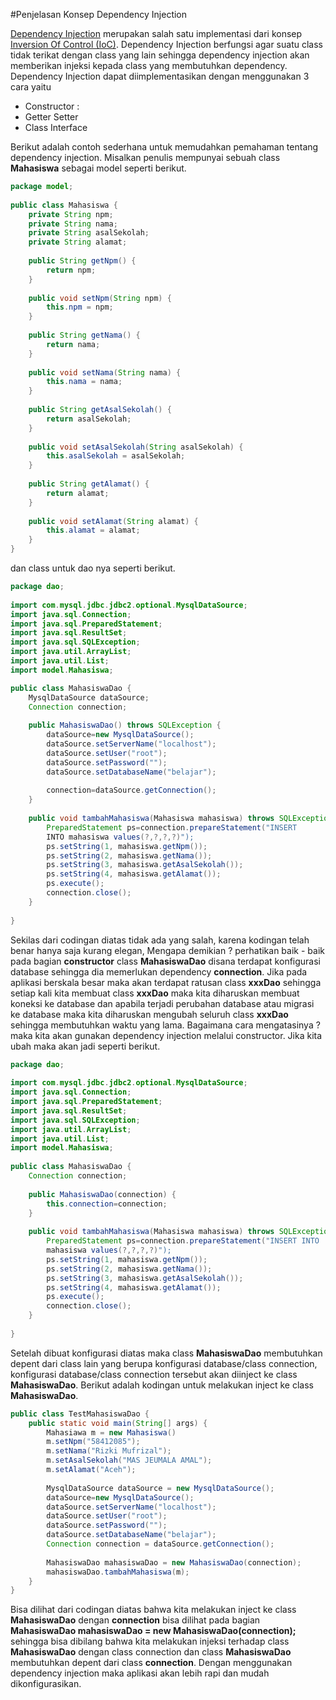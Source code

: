 #Penjelasan Konsep Dependency Injection

[Dependency Injection](https://en.wikipedia.org/wiki/Dependency_injection) merupakan salah satu implementasi dari konsep [Inversion Of Control (IoC)](https://en.wikipedia.org/wiki/Inversion_of_control). Dependency Injection berfungsi agar suatu class tidak terikat dengan class yang lain sehingga dependency injection akan memberikan injeksi kepada class yang membutuhkan dependency. Dependency Injection dapat diimplementasikan dengan menggunakan 3 cara yaitu

* Constructor :
* Getter Setter
* Class Interface

Berikut adalah contoh sederhana untuk memudahkan pemahaman tentang dependency injection. Misalkan penulis mempunyai sebuah class **Mahasiswa** sebagai model seperti berikut.

```java
package model;
 
public class Mahasiswa {
    private String npm;
    private String nama;
    private String asalSekolah;
    private String alamat;
 
    public String getNpm() {
        return npm;
    }
 
    public void setNpm(String npm) {
        this.npm = npm;
    }
 
    public String getNama() {
        return nama;
    }
 
    public void setNama(String nama) {
        this.nama = nama;
    }
 
    public String getAsalSekolah() {
        return asalSekolah;
    }
 
    public void setAsalSekolah(String asalSekolah) {
        this.asalSekolah = asalSekolah;
    }
 
    public String getAlamat() {
        return alamat;
    }
 
    public void setAlamat(String alamat) {
        this.alamat = alamat;
    }
}
```

dan class untuk dao nya seperti berikut.

```java
package dao;
 
import com.mysql.jdbc.jdbc2.optional.MysqlDataSource;
import java.sql.Connection;
import java.sql.PreparedStatement;
import java.sql.ResultSet;
import java.sql.SQLException;
import java.util.ArrayList;
import java.util.List;
import model.Mahasiswa;

public class MahasiswaDao {
    MysqlDataSource dataSource;
    Connection connection;
    
    public MahasiswaDao() throws SQLException {
        dataSource=new MysqlDataSource();
        dataSource.setServerName("localhost");
        dataSource.setUser("root");
        dataSource.setPassword("");
        dataSource.setDatabaseName("belajar");
        
        connection=dataSource.getConnection();
    }
    
    public void tambahMahasiswa(Mahasiswa mahasiswa) throws SQLException {
        PreparedStatement ps=connection.prepareStatement("INSERT 
        INTO mahasiswa values(?,?,?,?)");
        ps.setString(1, mahasiswa.getNpm());
        ps.setString(2, mahasiswa.getNama());
        ps.setString(3, mahasiswa.getAsalSekolah());
        ps.setString(4, mahasiswa.getAlamat());
        ps.execute();
        connection.close();
    }
     
}
```

Sekilas dari codingan diatas tidak ada yang salah, karena kodingan telah benar hanya saja kurang elegan, Mengapa demikian ? perhatikan baik - baik pada bagian **constructor** class **MahasiswaDao** disana terdapat konfigurasi database sehingga dia memerlukan dependency **connection**. Jika pada aplikasi berskala besar maka akan terdapat ratusan class **xxxDao** sehingga setiap kali kita membuat class **xxxDao** maka kita diharuskan membuat koneksi ke database dan apabila terjadi perubahan database atau migrasi ke database maka kita diharuskan mengubah seluruh class **xxxDao** sehingga membutuhkan waktu yang lama. Bagaimana cara mengatasinya ? maka kita akan gunakan dependency injection melalui constructor. Jika kita ubah maka akan jadi seperti berikut.

```java
package dao;
 
import com.mysql.jdbc.jdbc2.optional.MysqlDataSource;
import java.sql.Connection;
import java.sql.PreparedStatement;
import java.sql.ResultSet;
import java.sql.SQLException;
import java.util.ArrayList;
import java.util.List;
import model.Mahasiswa;
 
public class MahasiswaDao {
    Connection connection;
    
    public MahasiswaDao(connection) {
        this.connection=connection;
    }
    
    public void tambahMahasiswa(Mahasiswa mahasiswa) throws SQLException {
        PreparedStatement ps=connection.prepareStatement("INSERT INTO 
        mahasiswa values(?,?,?,?)");
        ps.setString(1, mahasiswa.getNpm());
        ps.setString(2, mahasiswa.getNama());
        ps.setString(3, mahasiswa.getAsalSekolah());
        ps.setString(4, mahasiswa.getAlamat());
        ps.execute();
        connection.close();
    }
     
}
```

Setelah dibuat konfigurasi diatas maka class **MahasiswaDao** membutuhkan depent dari class lain yang berupa konfigurasi database/class connection, konfigurasi database/class connection tersebut akan diinject ke class **MahasiswaDao**. Berikut adalah kodingan untuk melakukan inject ke class **MahasiswaDao**.

```java
public class TestMahasiswaDao {
    public static void main(String[] args) {
        Mahasiawa m = new Mahasiswa()
        m.setNpm("58412085");
        m.setNama("Rizki Mufrizal");
        m.setAsalSekolah("MAS JEUMALA AMAL");
        m.setAlamat("Aceh");
 
        MysqlDataSource dataSource = new MysqlDataSource();
        dataSource=new MysqlDataSource();
        dataSource.setServerName("localhost");
        dataSource.setUser("root");
        dataSource.setPassword("");
        dataSource.setDatabaseName("belajar");
        Connection connection = dataSource.getConnection();
 
        MahasiswaDao mahasiswaDao = new MahasiswaDao(connection);
        mahasiswaDao.tambahMahasiswa(m);
    }
}
```

Bisa dilihat dari codingan diatas bahwa kita melakukan inject ke class **MahasiswaDao** dengan **connection** bisa dilihat pada bagian **MahasiswaDao mahasiswaDao = new MahasiswaDao(connection);** sehingga bisa dibilang bahwa kita melakukan injeksi terhadap class **MahasiswaDao** dengan class connection dan class **MahasiswaDao** membutuhkan depent dari class **connection**. Dengan menggunakan dependency injection maka aplikasi akan lebih rapi dan mudah dikonfigurasikan.